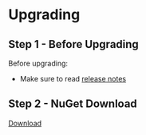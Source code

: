# Upgrading

## Step 1 - Before Upgrading
Before upgrading:
- Make sure to read [release notes](https://github.com/zzzprojects/LinqToSql-Plus/releases)

## Step 2 - NuGet Download

<a class="btn btn-lg btn-z" role="button" href="/download" onclick="ga('send', 'event', { eventAction: 'download'});">
	<i class="fa fa-cloud-download" aria-hidden="true"></i>
	Download
	<i class="fa fa-angle-right"></i>
</a>